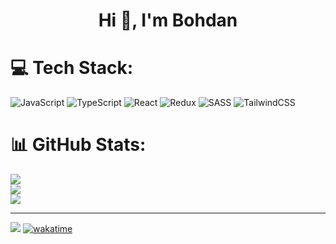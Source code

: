 <h1 align="center">Hi 👋, I'm Bohdan</h1>

# 💻 Tech Stack:
![JavaScript](https://img.shields.io/badge/javascript-%23323330.svg?style=for-the-badge&logo=javascript&logoColor=%23F7DF1E) ![TypeScript](https://img.shields.io/badge/typescript-%23007ACC.svg?style=for-the-badge&logo=typescript&logoColor=white) ![React](https://img.shields.io/badge/react-%2320232a.svg?style=for-the-badge&logo=react&logoColor=%2361DAFB) ![Redux](https://img.shields.io/badge/redux-%23593d88.svg?style=for-the-badge&logo=redux&logoColor=white) ![SASS](https://img.shields.io/badge/SASS-hotpink.svg?style=for-the-badge&logo=SASS&logoColor=white) ![TailwindCSS](https://img.shields.io/badge/tailwindcss-%2338B2AC.svg?style=for-the-badge&logo=tailwind-css&logoColor=white)
# 📊 GitHub Stats:
![](https://github-readme-stats.vercel.app/api?username=Trust60&theme=react&hide_border=false&include_all_commits=false&count_private=false)<br/>
![](https://github-readme-streak-stats.herokuapp.com/?user=Trust60&theme=react&hide_border=false)<br/>
![](https://github-readme-stats.vercel.app/api/top-langs/?username=Trust60&theme=react&hide_border=false&include_all_commits=false&count_private=false&layout=compact)


---
[![](https://visitcount.itsvg.in/api?id=Trust60&icon=0&color=6)](https://visitcount.itsvg.in)
[![wakatime](https://wakatime.com/badge/user/d8d175b8-4d2e-43f4-952e-6e961835d62b.svg)](https://wakatime.com/@d8d175b8-4d2e-43f4-952e-6e961835d62b)

<!-- Proudly created with GPRM ( https://gprm.itsvg.in ) -->
